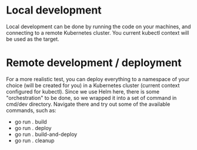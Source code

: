 # Local development 

Local development can be done by running the code on your machines, and connecting to a remote Kubernetes cluster. 
You current kubectl context will be used as the target. 

# Remote development / deployment

For a more realistic test, you can deploy everything to a namespace of your choice (will be created for you) in a 
Kubernetes cluster (current context configured for kubectl). Since we use Helm here, there is some "orchestration" to
be done, so we wrapped it into a set of command in cmd/dev directory. Navigate there and try out some of the available 
commands, such as:
- go run . build
- go run . deploy
- go run . build-and-deploy
- go run . cleanup